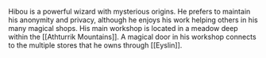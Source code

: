 Hibou is a powerful wizard with mysterious origins. He prefers to maintain his anonymity and privacy, although he enjoys his work helping others in his many magical shops. His main workshop is located in a meadow deep within the [[Athturrik Mountains]]. A magical door in his workshop connects to the multiple stores that he owns through [[Eyslin]].